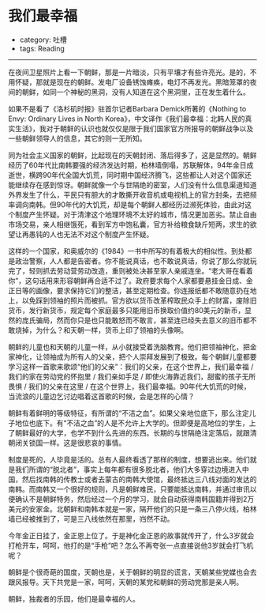 # 我们最幸福
- category: 吐槽
- tags: Reading

---

在夜间卫星照片上看一下朝鲜，那是一片暗淡，只有平壤才有些许亮光。是的，不用怀疑，那就是现在的朝鲜。发电厂设备锈蚀瘫痪，电灯不再发光。黑暗笼罩的夜间的朝鲜，如同一个神秘的黑洞，没有人知道在这个黑洞里，正在发生着什么。

如果不是看了《洛杉矶时报》驻首尔记者Barbara Demick所著的《Nothing to Envy: Ordinary Lives in North Korea》，中文译作《我们最幸福：北韩人民的真实生活》，我对于朝鲜的认识也就仅仅是限于我们国家官方所报导的朝鲜战争以及一些朝鲜领导人的信息，其它的则一无所知。

同为社会主义国家的朝鲜，比起现在的天朝封闭、落后得多了，这是显然的。朝鲜经历了60年代比南韩要强的经济发达时期，柏林墙倒塌，苏联解体，94年金日成逝世，横跨90年代全国大饥荒，同时期中国经济腾飞，这些都让人对这个国家还能继续存在感到惊讶。朝鲜就像一个与世隔绝的密室，人们没有什么信息渠道知道外界发生了什么，平民只有胆大的才敢撕开收音机或电视机上的官方封条，去把频率调向南韩。但90年代的大饥荒，却是每个朝鲜人都经历过濒死体验，由此对这个制度产生怀疑。对于清津这个地理环境不太好的城市，情况更加恶劣。禁止自由市场交易，亲人相继饿死，看到军方中饱私囊，官方补给粮食缺斤短两，求生的欲望让再愚钝的人也无法不对这个制度产生怀疑。

这样的一个国家，和奥威尔的《1984》一书中所写的有着极大的相似性。到处都是政治警察，人人都是告密者。你不能说真话，也不敢说真话，你说了那么你就玩完了，轻则抓去劳动营劳动改造，重则被处决甚至家人亲戚连坐。“老大哥在看着你”，这句话用来形容朝鲜再合适不过了。政府要求每个人家都要悬挂金日成、金正日等的画像，要求保持它们的整洁，甚至定期检查。你连报纸都不敢随意扔在地上，以免踩到领袖的照片而被抓。官方欲以货币改革榨取民众手上的财富，废除旧货币，发行新货币，规定每个家庭最多只能用旧币换取价值约80美元的新币，显然的庞氏骗局，然而你只是也只能敢怒而不敢言，甚至连已经失去意义的旧币都不敢烧掉，为什么？和天朝一样，货币上印了领袖的头像啊。

朝鲜的儿童也和天朝的儿童一样，从小就接受着洗脑教育。他们把领袖神化，把金家神化，让领袖成为所有人的父亲，把个人崇拜发展到了极致。每个朝鲜儿童都要学习这样一首歌来歌颂“他们的父亲”：我们的父亲，在这个世界上，我们最幸福 / 我们的家在劳动党的怀抱里 / 我们亲如手足 / 即使火海靠近我们，甜蜜的孩子无所畏惧 / 我们的父亲在这里 / 在这个世界上，我们最幸福。90年代大饥荒的时候，当流浪的儿童边乞讨边唱着这首歌的时候，会是怎样的心情？

朝鲜有着鲜明的等级特征，有所谓的“不洁之血”。如果父亲地位底下，那么注定儿子地位也底下。有“不洁之血”的人是不允许上大学的。但即便是高地位的学生，上了朝鲜最好的大学，也学不到什么先进的东西。长期的与世隔绝注定落后，就跟清朝闭关锁国一样。这是很悲哀的事情。

制度是死的，人毕竟是活的。总有人最终看透了那样的制度，想要逃出来。他们就是我们所谓的“脱北者”，事实上每年都有很多脱北者，他们大多穿过边境进入中国，然后找南韩的传教士或者去蒙古的南韩大使馆，最终抵达三八线对面的发达的南韩。而南韩又一个很好的规则，凡是朝鲜难民，只要能抵达南韩，并通过审讯以便确认不是朝鲜特务，然后经过一个月的学习，就会自动获得南韩国籍并得到2万美元的安家金。北朝鲜和南韩本就是一家，隔开他们的只是一条三八停火线，柏林墙已经被推到了，可是三八线依然在那里，岿然不动。

今年金正日挂了，金正恩上位了。于是神化金正恩的故事就传开了，什么3岁就会打枪开车，呵呵，他打的是“手枪”吧？怎么不再夸张一点直接说他3岁就会打飞机呢？

朝鲜是个很奇葩的国度，天朝也是，关于朝鲜的明显的谎言，天朝某些党媒也会去跟风报导。天下共党是一家，呵呵，天朝的某党和朝鲜的劳动党那是亲人啊。

朝鲜，独裁者的乐园，他们是最幸福的人。